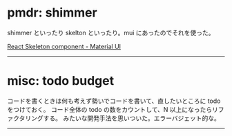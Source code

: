# pmdr: shimmer

shimmer といったり skelton といったり。mui にあったのでそれを使った。

[React Skeleton component \- Material UI](https://mui.com/material-ui/react-skeleton/)

---

# misc: todo budget

コードを書くときは何も考えず勢いでコードを書いて、直したいところに todo をつけておく。
コード全体の todo の数をカウントして、N 以上になったらリファクタリングする。
みたいな開発手法を思いついた。エラーバジェット的な。

---
